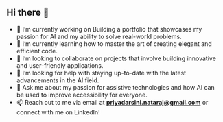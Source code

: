 ## Hi there 👋

- 🔭 I’m currently working on Building a portfolio that showcases my passion for AI and my ability to solve real-world problems.
- 🌱 I’m currently learning how to master the art of creating elegant and efficient code.
- 👯 I’m looking to collaborate on projects that involve building innovative and user-friendly applications.
- 🤔 I’m looking for help with staying up-to-date with the latest advancements in the AI field.
- 💬 Ask me about my passion for assistive technologies and how AI can be used to improve accessibility for everyone.
- 📫 Reach out to me via email at **priyadarsini.nataraj@gmail.com** or connect with me on LinkedIn!
